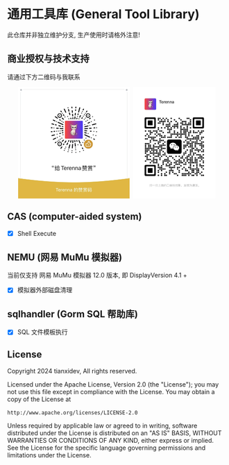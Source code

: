 # 通用工具库 (General Tool Library)

此仓库并非独立维护分支, 生产使用时请格外注意!

## 商业授权与技术支持

请通过下方二维码与我联系

<div style='display: flex; justify-content: center; gap: 0.5rem;'>
    <img width='257' height='257' src='./images/appreciate_code.jpg'>
    <img width='190' height='257' src='./images/me.png'>
</div>

## CAS (computer-aided system)

- [x] Shell Execute

## NEMU (网易 MuMu 模拟器)

当前仅支持 网易 MuMu 模拟器 12.0 版本, 即 DisplayVersion 4.1 +

- [x] 模拟器外部磁盘清理

## sqlhandler (Gorm SQL 帮助库)

- [x] SQL 文件模板执行

## License

Copyright 2024 tianxidev, All rights reserved.

Licensed under the Apache License, Version 2.0 (the "License");
you may not use this file except in compliance with the License.
You may obtain a copy of the License at

    http://www.apache.org/licenses/LICENSE-2.0

Unless required by applicable law or agreed to in writing, software
distributed under the License is distributed on an "AS IS" BASIS,
WITHOUT WARRANTIES OR CONDITIONS OF ANY KIND, either express or implied.
See the License for the specific language governing permissions and
limitations under the License.
